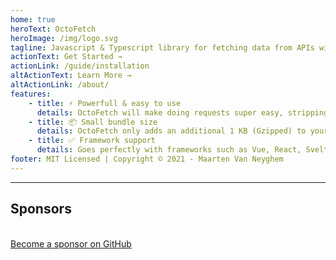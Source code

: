 ```yaml
---
home: true
heroText: OctoFetch
heroImage: /img/logo.svg
tagline: Javascript & Typescript library for fetching data from APIs with zero dependencies.
actionText: Get Started →
actionLink: /guide/installation
altActionText: Learn More →
altActionLink: /about/
features:
    - title: ⚡️ Powerfull & easy to use
      details: OctoFetch will make doing requests super easy, stripping down on boilerplate code.
    - title: 📦 Small bundle size
      details: OctoFetch only adds an additional 1 KB (Gzipped) to your bundle size with zero dependencies.
    - title: ✅ Framework support
      details: Goes perfectly with frameworks such as Vue, React, Svelte & more!
footer: MIT Licensed | Copyright © 2021 - Maarten Van Neyghem
---
```


<hr />
<div class="sponsors">
    <h2>Sponsors</h2>
    <div class="logos">
      <a v-for="{ href, logo, name } of sponsors" :href="href" target="_blank" rel="noopener" aria-label="sponsor-img">
        <img :src="logo" :alt="name">
      </a>
    </div>
    <br>
    <a href="https://github.com/sponsors/maartenvn" target="_blank" rel="noopener">Become a sponsor on GitHub</a>
</div>

<script setup>
import sponsors from "./.vitepress/content/sponsors.json";
</script>
